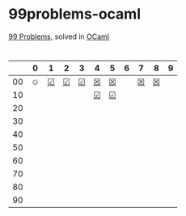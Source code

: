 # 99problems-ocaml
[99 Problems](https://v2.ocaml.org/learn/tutorials/99problems.html), solved in [OCaml](https://ocaml.org/)

#

|  | 0 | 1 | 2 | 3 | 4 | 5 | 6 | 7 | 8 | 9 |
|:---:|:---:|:---:|:---:|:---:|:---:|:---:|:---:|:---:|:---:|---|
| 00 | ☺ | [☑](https://github.com/kotleta2007/99problems-ocaml/blob/main/solutions/done/prob1.ml) | [☑](https://github.com/kotleta2007/99problems-ocaml/blob/main/solutions/done/prob2.ml) | [☑](https://github.com/kotleta2007/99problems-ocaml/blob/main/solutions/done/prob3.ml) | [☒](https://github.com/kotleta2007/99problems-ocaml/blob/main/solutions/pending/prob4.ml) | [☒](https://github.com/kotleta2007/99problems-ocaml/blob/main/solutions/pending/prob5.ml) |  | [☒](https://github.com/kotleta2007/99problems-ocaml/blob/main/solutions/pending/prob7.ml) | [☒](https://github.com/kotleta2007/99problems-ocaml/blob/main/solutions/pending/prob8.ml) |  |
| 10 |  |  |  |  | [☑](https://github.com/kotleta2007/99problems-ocaml/blob/main/solutions/done/prob14.ml) | [☑](https://github.com/kotleta2007/99problems-ocaml/blob/main/solutions/done/prob15.ml) |  |  |  |  |
| 20 |  |  |  |  |  |  |  |  |  |  |
| 30 |  |  |  |  |  |  |  |  |  |  |
| 40 |  |  |  |  |  |  |  |  |  |  |
| 50 |  |  |  |  |  |  |  |  |  |  |
| 60 |  |  |  |  |  |  |  |  |  |  |
| 70 |  |  |  |  |  |  |  |  |  |  |
| 80 |  |  |  |  |  |  |  |  |  |  |
| 90 |  |  |  |  |  |  |  |  |  |  |
